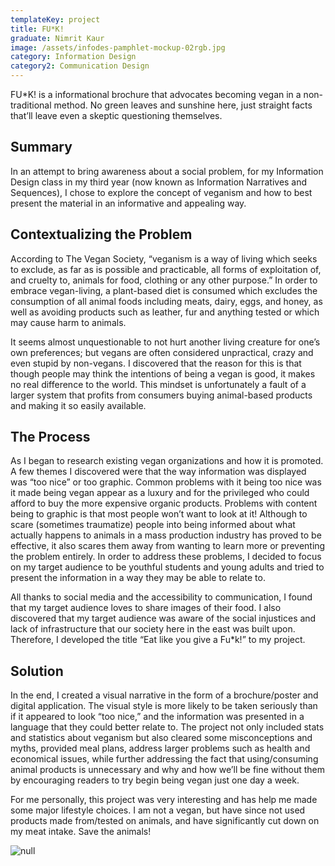 ```yaml
---
templateKey: project
title: FU*K!
graduate: Nimrit Kaur
image: /assets/infodes-pamphlet-mockup-02rgb.jpg
category: Information Design
category2: Communication Design
---
```

FU*K! is a informational brochure that advocates becoming vegan in a non-traditional method.
No green leaves and sunshine here, just straight facts that’ll leave even a skeptic questioning themselves.

## Summary

In an attempt to bring awareness about a social problem, for my Information Design class in my third year (now known as Information Narratives and Sequences), I chose to explore the concept of veganism and how to best present the material in an informative and appealing way.

## Contextualizing the Problem

According to The Vegan Society, “veganism is a way of living which seeks to exclude, as far as is possible and practicable, all forms of exploitation of, and cruelty to, animals for food, clothing or any other purpose.” In order to embrace vegan-living, a plant-based diet is consumed which excludes the consumption of all animal foods including meats, dairy, eggs, and honey, as well as avoiding products such as leather, fur and anything tested or which may cause harm to animals.

It seems almost unquestionable to not hurt another living creature for one’s own preferences; but vegans are often considered unpractical, crazy and even stupid by non-vegans. I discovered that the reason for this is that though people may think the intentions of being a vegan is good, it makes no real difference to the world. This mindset is unfortunately a fault of a larger system that profits from consumers buying animal-based products and making it so easily available. 

## The Process

As I began to research existing vegan organizations and how it is promoted. A few themes I discovered were that the way information was displayed was “too nice” or too graphic. Common problems with it being too nice was it made being vegan appear as a luxury and for the privileged who could afford to buy the more expensive organic products. Problems with content being to graphic is that most people won’t want to look at it! Although to scare (sometimes traumatize) people into being informed about what actually happens to animals in a mass production industry has proved to be effective, it also scares them away from wanting to learn more or preventing the problem entirely. In order to address these problems, I decided to focus on my target audience to be youthful students and young adults and tried to present the information in a way they may be able to relate to. 

All thanks to social media and the accessibility to communication, I found that my target audience loves to share images of their food. I also discovered that my target audience was aware of the social injustices and lack of infrastructure that our society here in the east was built upon. Therefore, I developed the title “Eat like you give a Fu*k!” to my project.

## Solution

In the end, I created a visual narrative in the form of a brochure/poster and digital application. The visual style is more likely to be taken seriously than if it appeared to look “too nice,” and the information was presented in a language that they could better relate to. The project not only included stats and statistics about veganism but also cleared some misconceptions and myths, provided meal plans, address larger problems such as health and economical issues, while further addressing the fact that using/consuming animal products is unnecessary and why and how we’ll be fine without them by encouraging readers to try begin being vegan just one day a week. 

For me personally, this project was very interesting and has help me made some major lifestyle choices. I am not a vegan, but have since not used products made from/tested on animals, and have significantly cut down on my meat intake. Save the animals!

![null](/assets/infodes-pamphlet-mockup-05rgb.jpg)
